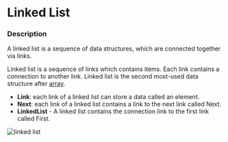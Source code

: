 # Linked List

### Description

A linked list is a sequence of data structures, which are connected together via links. 

Linked list is a sequence of links which contains items. Each link contains a connection to another link. Linked list is the second most-used data structure after [array](github.com). 

- **Link**: each link of a linked list can store a data called an element.
- **Next**: each link of a linked list contains a link to the next link called Next. 
- **LinkedList** - A linked list contains the connection link to the first link called First.

![linked list](C:\Users\reva_\Downloads\ll.png)
